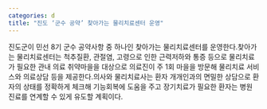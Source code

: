 ```yaml
---
categories: d
title: "진도 ‘군수 공약’ 찾아가는 물리치료센터 운영"
---
```

진도군이 민선 8기 군수 공약사항 중 하나인 찾아가는 물리치료센터를 운영한다.찾아가는 물리치료센터는 척추질환, 관절염, 고령으로 인한 근력저하와 통증 등으로 물리치료가 필요한 관내 의료 취약마을을 대상으로 의료진이 주 1회 마을을 방문해 물리치료 서비스와 의료상담 등을 제공한다.의사와 물리치료사는 환자 개개인과의 면밀한 상담으로 환자의 상태를 정확하게 체크해 기능회복에 도움을 주고 장기치료가 필요한 환자는 병원 진료를 연계할 수 있게 유도할 계획이다.